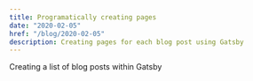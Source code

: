 ```yaml
---
title: Programatically creating pages
date: "2020-02-05"
href: "/blog/2020-02-05"
description: Creating pages for each blog post using Gatsby
---
```

Creating a list of blog posts within Gatsby